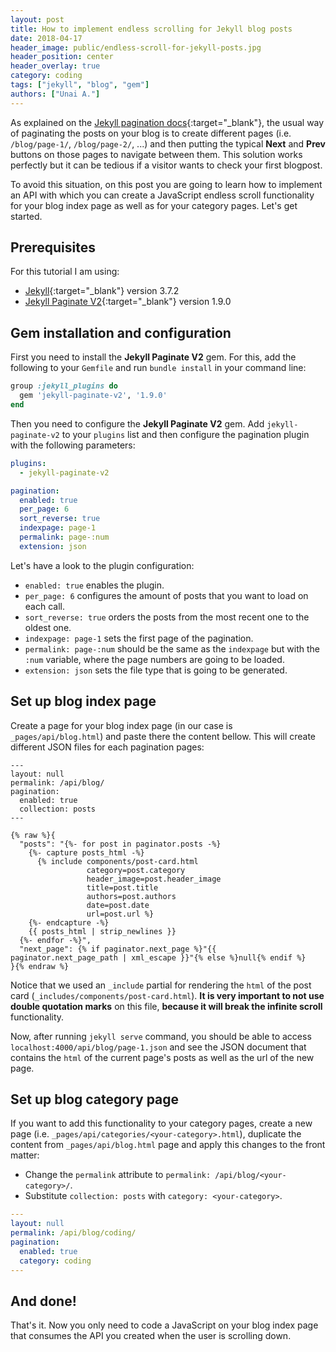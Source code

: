 ```yaml
---
layout: post
title: How to implement endless scrolling for Jekyll blog posts
date: 2018-04-17
header_image: public/endless-scroll-for-jekyll-posts.jpg
header_position: center
header_overlay: true
category: coding
tags: ["jekyll", "blog", "gem"]
authors: ["Unai A."]
---
```


As explained on the [Jekyll pagination docs](https://jekyllrb.com/docs/pagination/){:target="_blank"}, the usual way of paginating the posts on your blog is to create different pages (i.e. `/blog/page-1/`, `/blog/page-2/`, ...) and then putting the typical **Next** and **Prev** buttons on those pages to navigate between them. This solution works perfectly but it can be tedious if a visitor wants to check your first blogpost.

To avoid this situation, on this post you are going to learn how to implement an API with which you can create a JavaScript endless scroll functionality for your blog index page as well as for your category pages. Let's get started.

## Prerequisites

For this tutorial I am using:

* [Jekyll](https://jekyllrb.com/){:target="_blank"} version 3.7.2
* [Jekyll Paginate V2](https://github.com/sverrirs/jekyll-paginate-v2){:target="_blank"} version 1.9.0

## Gem installation and configuration

First you need to install the **Jekyll Paginate V2** gem. For this, add the following to your `Gemfile` and run `bundle install` in your command line:

```ruby
group :jekyll_plugins do
  gem 'jekyll-paginate-v2', '1.9.0'
end
```

Then you need to configure the **Jekyll Paginate V2** gem. Add `jekyll-paginate-v2` to your `plugins` list and then configure the pagination plugin with the following parameters:

```yaml
plugins:
  - jekyll-paginate-v2

pagination:
  enabled: true
  per_page: 6
  sort_reverse: true
  indexpage: page-1
  permalink: page-:num
  extension: json
```

Let's have a look to the plugin configuration:

* `enabled: true` enables the plugin.
* `per_page: 6` configures the amount of posts that you want to load on each call.
* `sort_reverse: true` orders the posts from the most recent one to the oldest one.
* `indexpage: page-1` sets the first page of the pagination.
* `permalink: page-:num` should be the same as the `indexpage` but with the `:num` variable, where the page numbers are going to be loaded.
* `extension: json` sets the file type that is going to be generated.

## Set up blog index page

Create a page for your blog index page (in our case is `_pages/api/blog.html`) and paste there the content bellow. This will create different JSON files for each pagination pages:

```liquid
---
layout: null
permalink: /api/blog/
pagination:
  enabled: true
  collection: posts
---

{% raw %}{
  "posts": "{%- for post in paginator.posts -%}
    {%- capture posts_html -%}
      {% include components/post-card.html
                 category=post.category
                 header_image=post.header_image
                 title=post.title
                 authors=post.authors
                 date=post.date
                 url=post.url %}
    {%- endcapture -%}
    {{ posts_html | strip_newlines }}
  {%- endfor -%}",
  "next_page": {% if paginator.next_page %}"{{ paginator.next_page_path | xml_escape }}"{% else %}null{% endif %}
}{% endraw %}
```

Notice that we used an `_include` partial for rendering the `html` of the post card (`_includes/components/post-card.html`). **It is very important to not use double quotation marks** on this file, **because it will break the infinite scroll** functionality.

Now, after running `jekyll serve` command, you should be able to access `localhost:4000/api/blog/page-1.json` and see the JSON document that contains the `html` of the current page's posts as well as the url of the new page.

## Set up blog category page

If you want to add this functionality to your category pages, create a new page (i.e. `_pages/api/categories/<your-category>.html`), duplicate the content from `_pages/api/blog.html` page and apply this changes to the front matter:

* Change the `permalink` attribute to `permalink: /api/blog/<your-category>/`.
* Substitute `collection: posts` with `category: <your-category>`.

```yaml
---
layout: null
permalink: /api/blog/coding/
pagination:
  enabled: true
  category: coding
---
```

## And done!

That's it. Now you only need to code a JavaScript on your blog index page that consumes the API you created when the user is scrolling down.
